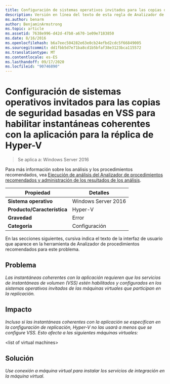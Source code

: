 ```yaml
---
title: Configuración de sistemas operativos invitados para las copias de seguridad basadas en VSS para habilitar instantáneas coherentes con la aplicación para la réplica de Hyper-V
description: Versión en línea del texto de esta regla de Analizador de procedimientos recomendados.
ms.author: benarm
author: BenjaminArmstrong
ms.topic: article
ms.assetid: 7638e996-d42d-47b8-a670-1e09e7183850
ms.date: 8/16/2016
ms.openlocfilehash: b6a7eec504282e63e0cb24efbd2cdc5f66849005
ms.sourcegitcommit: dd1fbb5d7e71ba8cd1b5bfaf38e3123bca115572
ms.translationtype: MT
ms.contentlocale: es-ES
ms.lasthandoff: 09/17/2020
ms.locfileid: "90746890"
---
```

# <a name="configure-guest-operating-systems-for-vss-based-backups-to-enable-application-consistent-snapshots-for-hyper-v-replica"></a>Configuración de sistemas operativos invitados para las copias de seguridad basadas en VSS para habilitar instantáneas coherentes con la aplicación para la réplica de Hyper-V

>Se aplica a: Windows Server 2016

Para más información sobre los análisis y los procedimientos recomendados, vea [Ejecución de análisis del Analizador de procedimientos recomendados y administración de los resultados de los análisis](https://go.microsoft.com/fwlink/p/?LinkID=223177).

|Propiedad|Detalles|
|-|-|
|**Sistema operativo**|Windows Server 2016|
|**Producto/Característica**|Hyper-V|
|**Gravedad**|Error|
|**Categoría**|Configuración|

En las secciones siguientes, cursiva indica el texto de la interfaz de usuario que aparece en la herramienta de Analizador de procedimientos recomendados para este problema.

## <a name="issue"></a>Problema
*Las instantáneas coherentes con la aplicación requieren que los servicios de instantáneas de volumen (VSS) estén habilitados y configurados en los sistemas operativos invitados de las máquinas virtuales que participan en la replicación.*

## <a name="impact"></a>Impacto
*Incluso si las instantáneas coherentes con la aplicación se especifican en la configuración de replicación, Hyper-V no las usará a menos que se configure VSS. Esto afecta a las siguientes máquinas virtuales:*

\<list of virtual machines>

## <a name="resolution"></a>Solución
*Use conexión a máquina virtual para instalar los servicios de integración en la máquina virtual.*




